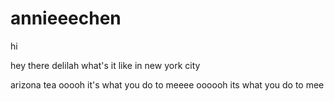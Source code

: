 # annieeechen
hi

hey there delilah what's it like in new york city

arizona tea
ooooh it's what you do to meeee oooooh its what you do to mee
